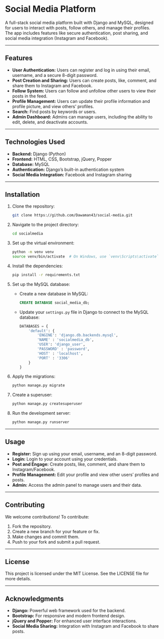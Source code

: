 
# **Social Media Platform**

A full-stack social media platform built with Django and MySQL, designed for users to interact with posts, follow others, and manage their profiles. The app includes features like secure authentication, post sharing, and social media integration (Instagram and Facebook).

---

## **Features**
- **User Authentication:** Users can register and log in using their email, username, and a secure 8-digit password.
- **Post Creation and Sharing:** Users can create posts, like, comment, and share them to Instagram and Facebook.
- **Follow System:** Users can follow and unfollow other users to view their posts in the feed.
- **Profile Management:** Users can update their profile information and profile picture, and view others' profiles.
- **Search:** Find posts by keywords or users.
- **Admin Dashboard:** Admins can manage users, including the ability to edit, delete, and deactivate accounts.

---

## **Technologies Used**
- **Backend:** Django (Python)
- **Frontend:** HTML, CSS, Bootstrap, jQuery, Popper
- **Database:** MySQL
- **Authentication:** Django’s built-in authentication system
- **Social Media Integration:** Facebook and Instagram sharing

---

## **Installation**

1. Clone the repository:
   ```bash
   git clone https://github.com/Dawaman43/social-media.git
   ```

2. Navigate to the project directory:
   ```bash
   cd socialmedia
   ```

3. Set up the virtual environment:
   ```bash
   python -m venv venv
   source venv/bin/activate  # On Windows, use `venv\Scripts\activate`
   ```

4. Install the dependencies:
   ```bash
   pip install -r requirements.txt
   ```

5. Set up the MySQL database:
    - Create a new database in MySQL:
      ```sql
      CREATE DATABASE social_media_db;
      ```
    - Update your `settings.py` file in Django to connect to the MySQL database:
      ```python
      DATABASES = {
          'default': {
              'ENGINE': 'django.db.backends.mysql',
              'NAME' : 'socialmedia_db',
              'USER': 'django_user',
              'PASSWORD' : 'password',
              'HOST' : 'localhost',
              'PORT' : '3306'
          }
      }
      ```

6. Apply the migrations:
   ```bash
   python manage.py migrate
   ```

7. Create a superuser:
   ```bash
   python manage.py createsuperuser
   ```

8. Run the development server:
   ```bash
   python manage.py runserver
   ```

---

## **Usage**

- **Register:** Sign up using your email, username, and an 8-digit password.
- **Login:** Login to your account using your credentials.
- **Post and Engage:** Create posts, like, comment, and share them to Instagram/Facebook.
- **Profile Management:** Edit your profile and view other users’ profiles and posts.
- **Admin:** Access the admin panel to manage users and their data.

---

## **Contributing**

We welcome contributions! To contribute:

1. Fork the repository.
2. Create a new branch for your feature or fix.
3. Make changes and commit them.
4. Push to your fork and submit a pull request.

---

## **License**

This project is licensed under the MIT License. See the LICENSE file for more details.

---

## **Acknowledgments**

- **Django:** Powerful web framework used for the backend.
- **Bootstrap:** For responsive and modern frontend design.
- **jQuery and Popper:** For enhanced user interface interactions.
- **Social Media Sharing:** Integration with Instagram and Facebook to share posts.
